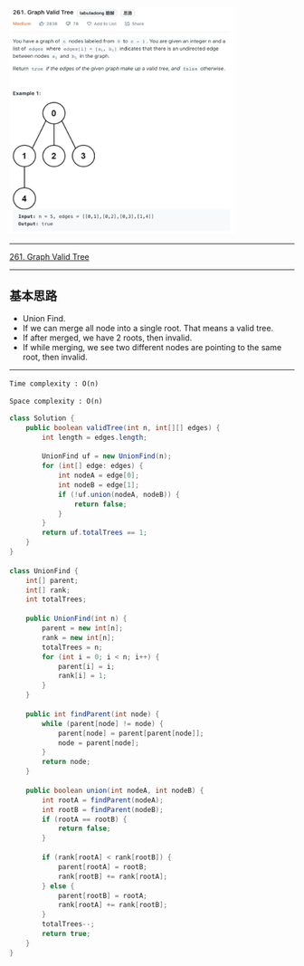 <img src="2022-11-27-14-51-59.png" width="400" height="400"/>

___
[261. Graph Valid Tree](https://leetcode.com/problems/graph-valid-tree/)
___


## 基本思路
* Union Find.
* If we can merge all node into a single root. That means a valid tree.
* If after merged, we have 2 roots, then invalid.
* If while merging, we see two different nodes are pointing to the same root, then invalid.
___

`Time complexity : O(n)`

`Space complexity : O(n)`
```java
class Solution {
    public boolean validTree(int n, int[][] edges) {
        int length = edges.length;
        
        UnionFind uf = new UnionFind(n);
        for (int[] edge: edges) {
            int nodeA = edge[0];
            int nodeB = edge[1];
            if (!uf.union(nodeA, nodeB)) {
                return false;
            }
        }
        return uf.totalTrees == 1;
    }
}

class UnionFind {
    int[] parent;
    int[] rank;
    int totalTrees;
    
    public UnionFind(int n) {
        parent = new int[n];
        rank = new int[n];
        totalTrees = n;
        for (int i = 0; i < n; i++) {
            parent[i] = i;
            rank[i] = 1;
        }
    }
    
    public int findParent(int node) {
        while (parent[node] != node) {
            parent[node] = parent[parent[node]];
            node = parent[node];
        }
        return node;
    }
    
    public boolean union(int nodeA, int nodeB) {
        int rootA = findParent(nodeA);
        int rootB = findParent(nodeB);
        if (rootA == rootB) {
            return false;
        }
        
        if (rank[rootA] < rank[rootB]) {
            parent[rootA] = rootB;
            rank[rootB] += rank[rootA];
        } else {
            parent[rootB] = rootA;
            rank[rootA] += rank[rootB];
        }
        totalTrees--;
        return true;
    }
}
```